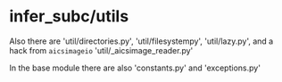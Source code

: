# infer_subc/utils

Also there are 'util/directories.py', 'util/filesystempy', 'util/lazy.py', and a hack from `aicsimageio` 'util/_aicsimage_reader.py'

In the base module there are also 'constants.py' and 'exceptions.py'